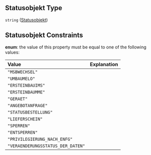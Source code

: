 ## Statusobjekt Type

`string` ([Statusobjekt](statusobjekt.md))

## Statusobjekt Constraints

**enum**: the value of this property must be equal to one of the following values:

| Value                             | Explanation |
| :-------------------------------- | :---------- |
| `"MSBWECHSEL"`                    |             |
| `"UMBAUMELO"`                     |             |
| `"ERSTEINBAUIMS"`                 |             |
| `"ERSTEINBAUMME"`                 |             |
| `"GERAET"`                        |             |
| `"ANGEBOTANFRAGE"`                |             |
| `"STATUSBESTELLUNG"`              |             |
| `"LIEFERSCHEIN"`                  |             |
| `"SPERREN"`                       |             |
| `"ENTSPERREN"`                    |             |
| `"PRIVILEGIERUNG_NACH_ENFG"`      |             |
| `"VERAENDERUNGSSTATUS_DER_DATEN"` |             |
